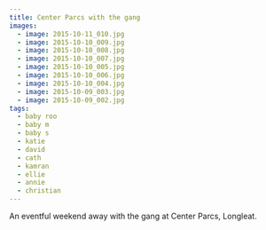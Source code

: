 ```yaml
---
title: Center Parcs with the gang
images:
  - image: 2015-10-11_010.jpg
  - image: 2015-10-10_009.jpg
  - image: 2015-10-10_008.jpg
  - image: 2015-10-10_007.jpg
  - image: 2015-10-10_005.jpg
  - image: 2015-10-10_006.jpg
  - image: 2015-10-10_004.jpg
  - image: 2015-10-09_003.jpg
  - image: 2015-10-09_002.jpg
tags:
  - baby roo
  - baby m
  - baby s
  - katie
  - david
  - cath
  - kamran
  - ellie
  - annie
  - christian
---
```

An eventful weekend away with the gang at Center Parcs, Longleat.